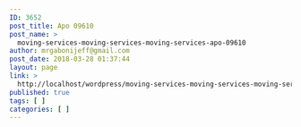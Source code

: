 ```yaml
---
ID: 3652
post_title: Apo 09610
post_name: >
  moving-services-moving-services-moving-services-apo-09610
author: mrgabonijeff@gmail.com
post_date: 2018-03-28 01:37:44
layout: page
link: >
  http://localhost/wordpress/moving-services-moving-services-moving-services-apo-09610/
published: true
tags: [ ]
categories: [ ]
---
```

